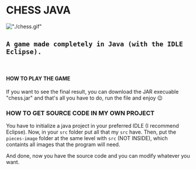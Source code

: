 # CHESS JAVA

!["./chess.gif"](chess-gif)

## `A game made completely in Java (with the IDLE Eclipse).`

<br />

#### HOW TO PLAY THE GAME

If you want to see the final result, you can download the JAR execuable "chess.jar" and that's all you have to do, run the file and enjoy 😉

### HOW TO GET SOURCE CODE IN MY OWN PROJECT

You have to initialize a java project in your preferred IDLE (I recommend Eclipse). Now, in your `src` folder put all that my `src` have. Then, put the `pieces-image` folder at the same level with `src` (NOT INSIDE), which containts all images that the program will need.

And done, now you have the source code and you can modify whatever you want.
